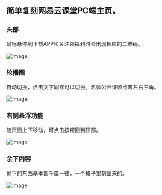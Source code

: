 ## 简单复刻网易云课堂PC端主页。
### 头部
鼠标悬停到下载APP和关注领福利时会出现相应的二维码。

![image](https://user-images.githubusercontent.com/99568416/154068509-04113b75-31e2-44bd-81f8-4592664c8e1f.png)
### 轮播图
自动切换，点击文字同样可以切换。名师公开课须点击左右三角。

![image](https://user-images.githubusercontent.com/99568416/154069765-d8585ea1-5122-45fb-8464-1b9c2e9dcc18.png)

### 右侧悬浮功能
随页面上下移动，可点击按钮回到顶部。

![image](https://user-images.githubusercontent.com/99568416/154070570-9ca9d05e-568c-4791-95c5-9c9c91964df8.png)

### 余下内容
剩下的东西基本都千篇一律，一个模子里刻出来的。

![image](https://user-images.githubusercontent.com/99568416/154070768-3ad780f1-360d-40f9-925c-8267d3d9afaf.png)
